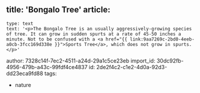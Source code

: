 title: 'Bongalo Tree'
article:
  -
    type: text
    text: '<p>The Bongalo Tree is an usually aggressively-growing species of tree. It can grow in sudden spurts at a rate of 45-50 inches a minute. Not to be confused with a <a href="{{ link:9aa7269c-2bd0-4eeb-a0cb-3fcc169d338e }}">Sports Tree</a>, which does not grow in spurts.</p>'
author: 7328c14f-7ec2-4511-a24d-29a1c5ce23eb
import_id: 30dc92fb-4956-479b-a43c-99fdf4ce4837
id: 2de2f4c2-c1e2-4d0a-92d3-dd23eca9fd88
tags:
  - nature
